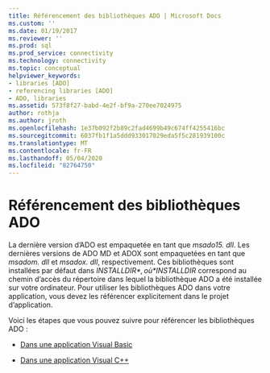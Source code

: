 ```yaml
---
title: Référencement des bibliothèques ADO | Microsoft Docs
ms.custom: ''
ms.date: 01/19/2017
ms.reviewer: ''
ms.prod: sql
ms.prod_service: connectivity
ms.technology: connectivity
ms.topic: conceptual
helpviewer_keywords:
- libraries [ADO]
- referencing libraries [ADO]
- ADO, libraries
ms.assetid: 573f8f27-babd-4e2f-bf9a-270ee7024975
author: rothja
ms.author: jroth
ms.openlocfilehash: 1e37b092f2b89c2fad4699b49c674ff4255416bc
ms.sourcegitcommit: 6037fb1f1a5ddd933017029eda5f5c281939100c
ms.translationtype: MT
ms.contentlocale: fr-FR
ms.lasthandoff: 05/04/2020
ms.locfileid: "82764750"
---
```

# <a name="referencing-the-ado-libraries"></a>Référencement des bibliothèques ADO
La dernière version d’ADO est empaquetée en tant que *msado15. dll*. Les dernières versions de ADO MD et ADOX sont empaquetées en tant que *msadom. dll* et *msadox. dll*, respectivement. Ces bibliothèques sont installées par défaut dans *$INSTALLDIR*, où *$INSTALLDIR* correspond au chemin d’accès du répertoire dans lequel la bibliothèque ADO a été installée sur votre ordinateur. Pour utiliser les bibliothèques ADO dans votre application, vous devez les référencer explicitement dans le projet d’application.  
  
 Voici les étapes que vous pouvez suivre pour référencer les bibliothèques ADO :  
  
-   [Dans une application Visual Basic](../../ado/guide/referencing-the-ado-libraries-in-a-visual-basic-6-application.md)  
  
-   [Dans une application Visual C++](../../ado/guide/referencing-the-ado-libraries-in-a-visual-c-application.md)
